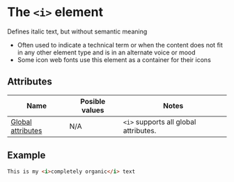 # The `<i>` element
Defines italic text, but without semantic meaning

- Often used to indicate a technical term or when the content does not fit in any other element type and is in an alternate voice or mood
- Some icon web fonts use this element as a container for their icons

## Attributes
| Name | Posible values | Notes |
|-|-|-|
| [Global attributes](../first-steps/global-attributes.md) | N/A | `<i>` supports all global attributes. |

## Example
```html
This is my <i>completely organic</i> text
```